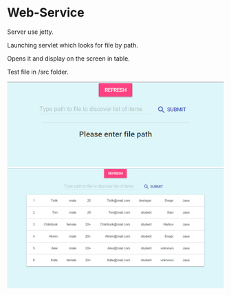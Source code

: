 # Web-Service

Server use jetty.

Launching servlet which looks for file by path. 

Opens it and display on the screen in table.

Test file in /src folder.

![alt text](src/screenshot_00.jpg "Screen shot 01")
![alt text](src/screenshot_01.jpg "Screen shot 02")
